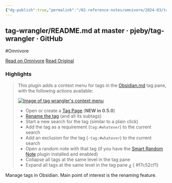 ```yaml
---
{"dg-publish":true,"permalink":"/02-reference-notes/omnivore/2024-03/tag-wrangler-readme-md-at-master-pjeby-tag-wrangler-git-hub/","title":"tag-wrangler/README.md at master · pjeby/tag-wrangler · GitHub\n","metatags":{"description":"Rename, merge, toggle, and search tags from the Obsidian tag pane - pjeby/tag-wrangler","og:image":"https://i.imgur.com/LmCg5HX.png"},"tags":["Obsidian-Plugins","MMW-Dev/Workflow"]}
---
```



## tag-wrangler/README.md at master · pjeby/tag-wrangler · GitHub
#Omnivore

[Read on Omnivore](https://omnivore.app/me/https-github-com-pjeby-tag-wrangler-blob-master-readme-md-18e6c0ef91c)
[Read Original](https://github.com/pjeby/tag-wrangler/blob/master/README.md)

### Highlights

> This plugin adds a context menu for tags in the [Obsidian.md](https://obsidian.md/) tag pane, with the following actions available:
> 
> [![Image of tag wrangler's context menu](https://proxy-prod.omnivore-image-cache.app/0x0,sFj5xZ1A6Hns4dH81rLRzmdkZXAdOezw21uwArBubxKY/https://raw.githubusercontent.com/pjeby/tag-wrangler/master/contextmenu.png)](https://raw.githubusercontent.com/pjeby/tag-wrangler/master/contextmenu.png)
> 
> * Open or create a [Tag Page](#tag-pages) (**NEW in 0.5.0**)
> * [Rename the tag](#renaming-tags) (and all its subtags)
> * Start a new search for the tag (similar to a plain click)
> * Add the tag as a requirement (`tag:#whatever`) to the current search
> * Add an exclusion for the tag (`-tag:#whatever`) to the current search
> * Open a random note with that tag (if you have the [Smart Random Note](https://github.com/erichalldev/obsidian-smart-random-note/) plugin installed and enabled)
> * Collapse all tags at the same level in the tag pane
> * Expand all tags at the same level in the tag pane [⤴️](https://omnivore.app/me/https-github-com-pjeby-tag-wrangler-blob-master-readme-md-18e6c0ef91c#f7c52cf1-0746-4df5-8c25-7d47c6a5ae11) 
{ #f7c52cf1}


Manage tags in Obsidian. Main point of interest is the renaming feature.

